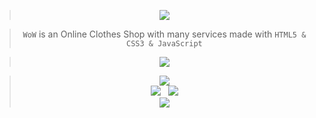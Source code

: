> <div alt="Stats" align="center"><a href="https://ahmednasser1601.github.io/WOW-Clothes-Shop"><img src="https://readme-typing-svg.herokuapp.com?font=Fira+Code&weight=500&size=25&duration=2500&pause=1000&color=F7A52C&background=000000&center=true&vCenter=true&repeat=true&width=350&lines=Available+here;%7C%3E+WoW+Clothes+Shop+%3C%7C"/></a></div>

> <div alt="Stats" align="center"><code>WoW</code> is an Online Clothes Shop with many services made with <code>HTML5 & CSS3 & JavaScript</code></div>

> <div alt="Stats" align="center"><img src="https://user-images.githubusercontent.com/60184582/115624993-b5788e80-a2fb-11eb-9f8d-8ef284cb54e9.jpg"/>

> <div alt="Stats" align="center"><img src="https://img.shields.io/static/v1?label=AhmedNasser1601&message=WOW-Clothes-Shop&color=blue&logo=github"/><br><img src="https://img.shields.io/github/stars/AhmedNasser1601/WOW-Clothes-Shop?style=social"/> &nbsp; <img src="https://img.shields.io/github/forks/AhmedNasser1601/WOW-Clothes-Shop?style=social"/><br><img src="https://hits.sh/github.com/AhmedNasser1601/WOW-Clothes-Shop.svg?label=Visits"/></div>
